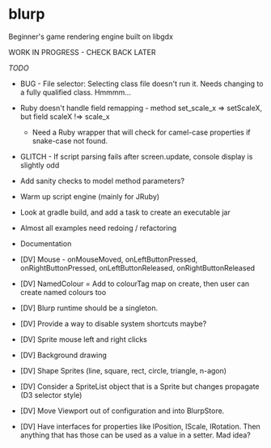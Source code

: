 # blurp
Beginner's game rendering engine built on libgdx

WORK IN PROGRESS - CHECK BACK LATER

*TODO*
* BUG - File selector: Selecting class file doesn't run it. Needs changing to a fully qualified class. Hmmmm...
* Ruby doesn't handle field remapping - method set_scale_x => setScaleX, but field scaleX !=> scale_x
  * Need a Ruby wrapper that will check for camel-case properties if snake-case not found.
* GLITCH - If script parsing fails after screen.update, console display is slightly odd
* Add sanity checks to model method parameters?
* Warm up script engine (mainly for JRuby)
* Look at gradle build, and add a task to create an executable jar
* Almost all examples need redoing / refactoring
* Documentation

* [DV] Mouse - onMouseMoved, onLeftButtonPressed, onRightButtonPressed, onLeftButtonReleased, onRightButtonReleased
* [DV] NamedColour = Add to colourTag map on create, then user can create named colours too
* [DV] Blurp runtime should be a singleton.
* [DV] Provide a way to disable system shortcuts maybe?
* [DV] Sprite mouse left and right clicks
* [DV] Background drawing
* [DV] Shape Sprites (line, square, rect, circle, triangle, n-agon)
* [DV] Consider a SpriteList object that is a Sprite but changes propagate (D3 selector style)
* [DV] Move Viewport out of configuration and into BlurpStore.
* [DV] Have interfaces for properties like IPosition, IScale, IRotation. Then anything that has those can be used as a value in a setter. Mad idea?


